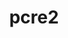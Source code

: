 ---
title: "pcre2"
layout: cache
categories: [package, develop]
meta: {"versions": ["10.42", "10.43", "10.44"], "compilers": ["apple-clang@=15.0.0", "cce@=15.0.1", "gcc@=10.2.1", "gcc@=10.3.0", "gcc@=11.1.0", "gcc@=11.4.0", "gcc@=7.3.1", "gcc@=7.5.0", "gcc@=9.4.0", "intel@=2021.10.0", "oneapi@=2024.2.0", "oneapi@=2024.2.1"], "oss": ["amzn2", "centos7", "rhel8", "sle_hpc15", "ubuntu18.04", "ubuntu20.04", "ubuntu22.04", "ventura"], "platforms": ["darwin", "linux"], "targets": ["aarch64", "neoverse_n1", "neoverse_v1", "neoverse_v2", "ppc64le", "x86_64_v3", "x86_64_v4", "zen4"], "stacks": ["aws-isc", "aws-isc-aarch64", "aws-pcluster-x86_64_v4", "build_systems", "data-vis-sdk", "developer-tools", "developer-tools-manylinux2014", "e4s", "e4s-cray-rhel", "e4s-cray-sles", "e4s-neoverse-v2", "e4s-neoverse_v1", "e4s-oneapi", "e4s-power", "e4s-rocm-external", "gpu-tests", "ml-darwin-aarch64-mps", "ml-linux-x86_64-cpu", "ml-linux-x86_64-cuda", "ml-linux-x86_64-rocm", "radiuss", "root", "tutorial"], "num_specs": 40, "num_specs_by_stack": {"ml-darwin-aarch64-mps": 2, "root": 40, "aws-isc-aarch64": 5, "aws-isc": 2, "aws-pcluster-x86_64_v4": 4, "developer-tools-manylinux2014": 2, "e4s-cray-rhel": 2, "e4s-cray-sles": 2, "developer-tools": 1, "build_systems": 2, "radiuss": 2, "e4s-power": 2, "data-vis-sdk": 2, "gpu-tests": 3, "e4s-neoverse_v1": 3, "e4s-neoverse-v2": 3, "ml-linux-x86_64-cpu": 2, "ml-linux-x86_64-cuda": 2, "ml-linux-x86_64-rocm": 2, "tutorial": 2, "e4s": 2, "e4s-rocm-external": 2, "e4s-oneapi": 3}}
spec_details: [{"hash": "aospfrbq342jsjzdbnznvpmzcwlvlg4v", "compiler": "apple-clang@=15.0.0", "versions": ["10.43"], "os": "ventura", "platform": "darwin", "target": "aarch64", "variants": ["build_system=autotools", "~jit", "+multibyte"], "stacks": ["ml-darwin-aarch64-mps", "root"], "size": "-", "tarball": "https://binaries.spack.io/develop/build_cache/darwin-ventura-aarch64/apple-clang-15.0.0/pcre2-10.43/darwin-ventura-aarch64-apple-clang-15.0.0-pcre2-10.43-aospfrbq342jsjzdbnznvpmzcwlvlg4v.spack"}, {"hash": "oouks74whktiuegkoitn7ffjtjykm3zh", "compiler": "apple-clang@=15.0.0", "versions": ["10.44"], "os": "ventura", "platform": "darwin", "target": "aarch64", "variants": ["build_system=autotools", "~jit", "+multibyte"], "stacks": ["ml-darwin-aarch64-mps", "root"], "size": "-", "tarball": "https://binaries.spack.io/develop/build_cache/darwin-ventura-aarch64/apple-clang-15.0.0/pcre2-10.44/darwin-ventura-aarch64-apple-clang-15.0.0-pcre2-10.44-oouks74whktiuegkoitn7ffjtjykm3zh.spack"}, {"hash": "57azn2h2d34iaybnlkij6cg6dg5abx37", "compiler": "gcc@=7.3.1", "versions": ["10.44"], "os": "amzn2", "platform": "linux", "target": "aarch64", "variants": ["build_system=autotools", "~jit", "+multibyte"], "stacks": ["aws-isc-aarch64", "root"], "size": "-", "tarball": "https://binaries.spack.io/develop/build_cache/linux-amzn2-aarch64/gcc-7.3.1/pcre2-10.44/linux-amzn2-aarch64-gcc-7.3.1-pcre2-10.44-57azn2h2d34iaybnlkij6cg6dg5abx37.spack"}, {"hash": "5bi7e3g33adllxfwscg3ppsxrn3m2dgn", "compiler": "gcc@=7.3.1", "versions": ["10.43"], "os": "amzn2", "platform": "linux", "target": "aarch64", "variants": ["build_system=autotools", "~jit", "+multibyte"], "stacks": ["aws-isc-aarch64", "root"], "size": "-", "tarball": "https://binaries.spack.io/develop/build_cache/linux-amzn2-aarch64/gcc-7.3.1/pcre2-10.43/linux-amzn2-aarch64-gcc-7.3.1-pcre2-10.43-5bi7e3g33adllxfwscg3ppsxrn3m2dgn.spack"}, {"hash": "rnamwdpyoccckbwgmoyneped6qujl7ze", "compiler": "gcc@=7.3.1", "versions": ["10.43"], "os": "amzn2", "platform": "linux", "target": "neoverse_n1", "variants": ["build_system=autotools", "~jit", "+multibyte"], "stacks": ["aws-isc-aarch64", "root"], "size": "-", "tarball": "https://binaries.spack.io/develop/build_cache/linux-amzn2-neoverse_n1/gcc-7.3.1/pcre2-10.43/linux-amzn2-neoverse_n1-gcc-7.3.1-pcre2-10.43-rnamwdpyoccckbwgmoyneped6qujl7ze.spack"}, {"hash": "u57dvunv73cazmylgewnterc3ggkjuix", "compiler": "gcc@=7.3.1", "versions": ["10.44"], "os": "amzn2", "platform": "linux", "target": "neoverse_n1", "variants": ["build_system=autotools", "~jit", "+multibyte"], "stacks": ["aws-isc-aarch64", "root"], "size": "-", "tarball": "https://binaries.spack.io/develop/build_cache/linux-amzn2-neoverse_n1/gcc-7.3.1/pcre2-10.44/linux-amzn2-neoverse_n1-gcc-7.3.1-pcre2-10.44-u57dvunv73cazmylgewnterc3ggkjuix.spack"}, {"hash": "bq2luzf3vckbuhkgrjgy6yfmi3mhc2wx", "compiler": "gcc@=7.3.1", "versions": ["10.44"], "os": "amzn2", "platform": "linux", "target": "neoverse_n1", "variants": ["build_system=autotools", "~jit", "+multibyte"], "stacks": ["aws-isc-aarch64", "root"], "size": "-", "tarball": "https://binaries.spack.io/develop/build_cache/linux-amzn2-neoverse_n1/gcc-7.3.1/pcre2-10.44/linux-amzn2-neoverse_n1-gcc-7.3.1-pcre2-10.44-bq2luzf3vckbuhkgrjgy6yfmi3mhc2wx.spack"}, {"hash": "ayn7tkf6etdgj5vth3yfnxta7n5xsleb", "compiler": "gcc@=7.3.1", "versions": ["10.44"], "os": "amzn2", "platform": "linux", "target": "x86_64_v3", "variants": ["build_system=autotools", "~jit", "+multibyte"], "stacks": ["root", "aws-isc"], "size": "-", "tarball": "https://binaries.spack.io/develop/build_cache/linux-amzn2-x86_64_v3/gcc-7.3.1/pcre2-10.44/linux-amzn2-x86_64_v3-gcc-7.3.1-pcre2-10.44-ayn7tkf6etdgj5vth3yfnxta7n5xsleb.spack"}, {"hash": "t2kyy6yrnnfydl3f7epfyqfi2ck5q35s", "compiler": "gcc@=7.3.1", "versions": ["10.43"], "os": "amzn2", "platform": "linux", "target": "x86_64_v3", "variants": ["build_system=autotools", "~jit", "+multibyte"], "stacks": ["root", "aws-isc"], "size": "-", "tarball": "https://binaries.spack.io/develop/build_cache/linux-amzn2-x86_64_v3/gcc-7.3.1/pcre2-10.43/linux-amzn2-x86_64_v3-gcc-7.3.1-pcre2-10.43-t2kyy6yrnnfydl3f7epfyqfi2ck5q35s.spack"}, {"hash": "srkpoqguibgstfn6eusnfbmou5v7aw5y", "compiler": "intel@=2021.10.0", "versions": ["10.43"], "os": "amzn2", "platform": "linux", "target": "x86_64_v3", "variants": ["build_system=autotools", "~jit", "+multibyte"], "stacks": ["root", "aws-pcluster-x86_64_v4"], "size": "-", "tarball": "https://binaries.spack.io/develop/build_cache/linux-amzn2-x86_64_v3/intel-2021.10.0/pcre2-10.43/linux-amzn2-x86_64_v3-intel-2021.10.0-pcre2-10.43-srkpoqguibgstfn6eusnfbmou5v7aw5y.spack"}, {"hash": "22trrogsvfdcb26owk22tgfthe7y7s7s", "compiler": "intel@=2021.10.0", "versions": ["10.44"], "os": "amzn2", "platform": "linux", "target": "x86_64_v3", "variants": ["build_system=autotools", "~jit", "+multibyte"], "stacks": ["root", "aws-pcluster-x86_64_v4"], "size": "-", "tarball": "https://binaries.spack.io/develop/build_cache/linux-amzn2-x86_64_v3/intel-2021.10.0/pcre2-10.44/linux-amzn2-x86_64_v3-intel-2021.10.0-pcre2-10.44-22trrogsvfdcb26owk22tgfthe7y7s7s.spack"}, {"hash": "xa27mdnakdoo3iwnkbe6sw5d53cseubs", "compiler": "intel@=2021.10.0", "versions": ["10.43"], "os": "amzn2", "platform": "linux", "target": "x86_64_v4", "variants": ["build_system=autotools", "~jit", "+multibyte"], "stacks": ["root", "aws-pcluster-x86_64_v4"], "size": "-", "tarball": "https://binaries.spack.io/develop/build_cache/linux-amzn2-x86_64_v4/intel-2021.10.0/pcre2-10.43/linux-amzn2-x86_64_v4-intel-2021.10.0-pcre2-10.43-xa27mdnakdoo3iwnkbe6sw5d53cseubs.spack"}, {"hash": "xygvrq3jnif4dbra76jxc6znixhuete4", "compiler": "intel@=2021.10.0", "versions": ["10.44"], "os": "amzn2", "platform": "linux", "target": "x86_64_v4", "variants": ["build_system=autotools", "~jit", "+multibyte"], "stacks": ["root", "aws-pcluster-x86_64_v4"], "size": "-", "tarball": "https://binaries.spack.io/develop/build_cache/linux-amzn2-x86_64_v4/intel-2021.10.0/pcre2-10.44/linux-amzn2-x86_64_v4-intel-2021.10.0-pcre2-10.44-xygvrq3jnif4dbra76jxc6znixhuete4.spack"}, {"hash": "cswkowmq3al4qrxfnyt2wokv4fwljt3e", "compiler": "gcc@=10.2.1", "versions": ["10.44"], "os": "centos7", "platform": "linux", "target": "x86_64_v3", "variants": ["build_system=autotools", "~jit", "+multibyte"], "stacks": ["root", "developer-tools-manylinux2014"], "size": "-", "tarball": "https://binaries.spack.io/develop/build_cache/linux-centos7-x86_64_v3/gcc-10.2.1/pcre2-10.44/linux-centos7-x86_64_v3-gcc-10.2.1-pcre2-10.44-cswkowmq3al4qrxfnyt2wokv4fwljt3e.spack"}, {"hash": "yqw7hbpq5pxiuugqqfajdgs6ivk27vap", "compiler": "gcc@=10.2.1", "versions": ["10.43"], "os": "centos7", "platform": "linux", "target": "x86_64_v3", "variants": ["build_system=autotools", "~jit", "+multibyte"], "stacks": ["root", "developer-tools-manylinux2014"], "size": "-", "tarball": "https://binaries.spack.io/develop/build_cache/linux-centos7-x86_64_v3/gcc-10.2.1/pcre2-10.43/linux-centos7-x86_64_v3-gcc-10.2.1-pcre2-10.43-yqw7hbpq5pxiuugqqfajdgs6ivk27vap.spack"}, {"hash": "wrjcfyetpnhhqjfifigm2lg4l43vl5en", "compiler": "cce@=15.0.1", "versions": ["10.43"], "os": "rhel8", "platform": "linux", "target": "zen4", "variants": ["build_system=autotools", "~jit", "+multibyte"], "stacks": ["root", "e4s-cray-rhel"], "size": "-", "tarball": "https://binaries.spack.io/develop/build_cache/linux-rhel8-zen4/cce-15.0.1/pcre2-10.43/linux-rhel8-zen4-cce-15.0.1-pcre2-10.43-wrjcfyetpnhhqjfifigm2lg4l43vl5en.spack"}, {"hash": "f6kxnlsk7nnbl3pxenzueklymmmzcy6b", "compiler": "cce@=15.0.1", "versions": ["10.44"], "os": "rhel8", "platform": "linux", "target": "zen4", "variants": ["build_system=autotools", "~jit", "+multibyte"], "stacks": ["root", "e4s-cray-rhel"], "size": "-", "tarball": "https://binaries.spack.io/develop/build_cache/linux-rhel8-zen4/cce-15.0.1/pcre2-10.44/linux-rhel8-zen4-cce-15.0.1-pcre2-10.44-f6kxnlsk7nnbl3pxenzueklymmmzcy6b.spack"}, {"hash": "iq6u6c26oxowhgerab4zwmpdmjk77w2n", "compiler": "gcc@=10.3.0", "versions": ["10.43"], "os": "sle_hpc15", "platform": "linux", "target": "x86_64_v4", "variants": ["build_system=autotools", "~jit", "+multibyte"], "stacks": ["root", "e4s-cray-sles"], "size": "-", "tarball": "https://binaries.spack.io/develop/build_cache/linux-sle_hpc15-x86_64_v4/gcc-10.3.0/pcre2-10.43/linux-sle_hpc15-x86_64_v4-gcc-10.3.0-pcre2-10.43-iq6u6c26oxowhgerab4zwmpdmjk77w2n.spack"}, {"hash": "yemgsqnkvygwnwcmdrwu3n7vkq2cwvlb", "compiler": "gcc@=10.3.0", "versions": ["10.44"], "os": "sle_hpc15", "platform": "linux", "target": "x86_64_v4", "variants": ["build_system=autotools", "~jit", "+multibyte"], "stacks": ["root", "e4s-cray-sles"], "size": "-", "tarball": "https://binaries.spack.io/develop/build_cache/linux-sle_hpc15-x86_64_v4/gcc-10.3.0/pcre2-10.44/linux-sle_hpc15-x86_64_v4-gcc-10.3.0-pcre2-10.44-yemgsqnkvygwnwcmdrwu3n7vkq2cwvlb.spack"}, {"hash": "2zzapdlrblha2ee746s5erik2xnyyoyu", "compiler": "gcc@=7.5.0", "versions": ["10.43"], "os": "ubuntu18.04", "platform": "linux", "target": "x86_64_v3", "variants": ["build_system=autotools", "~jit", "+multibyte"], "stacks": ["root", "developer-tools"], "size": "-", "tarball": "https://binaries.spack.io/develop/build_cache/linux-ubuntu18.04-x86_64_v3/gcc-7.5.0/pcre2-10.43/linux-ubuntu18.04-x86_64_v3-gcc-7.5.0-pcre2-10.43-2zzapdlrblha2ee746s5erik2xnyyoyu.spack"}, {"hash": "uipn7ok32j6o5g5fd6v6ryheyy2jp6vu", "compiler": "gcc@=7.5.0", "versions": ["10.43"], "os": "ubuntu18.04", "platform": "linux", "target": "x86_64_v3", "variants": ["build_system=autotools", "~jit", "+multibyte"], "stacks": ["build_systems", "root", "radiuss"], "size": "-", "tarball": "https://binaries.spack.io/develop/build_cache/linux-ubuntu18.04-x86_64_v3/gcc-7.5.0/pcre2-10.43/linux-ubuntu18.04-x86_64_v3-gcc-7.5.0-pcre2-10.43-uipn7ok32j6o5g5fd6v6ryheyy2jp6vu.spack"}, {"hash": "72jgkhlqovtzvjgko4qctlkxbhpw6os7", "compiler": "gcc@=7.5.0", "versions": ["10.44"], "os": "ubuntu18.04", "platform": "linux", "target": "x86_64_v3", "variants": ["build_system=autotools", "~jit", "+multibyte"], "stacks": ["build_systems", "root", "radiuss"], "size": "-", "tarball": "https://binaries.spack.io/develop/build_cache/linux-ubuntu18.04-x86_64_v3/gcc-7.5.0/pcre2-10.44/linux-ubuntu18.04-x86_64_v3-gcc-7.5.0-pcre2-10.44-72jgkhlqovtzvjgko4qctlkxbhpw6os7.spack"}, {"hash": "2mdazejvmmw354cdecoeyubongzgz5bj", "compiler": "gcc@=9.4.0", "versions": ["10.43"], "os": "ubuntu20.04", "platform": "linux", "target": "ppc64le", "variants": ["build_system=autotools", "~jit", "+multibyte"], "stacks": ["e4s-power", "root"], "size": "-", "tarball": "https://binaries.spack.io/develop/build_cache/linux-ubuntu20.04-ppc64le/gcc-9.4.0/pcre2-10.43/linux-ubuntu20.04-ppc64le-gcc-9.4.0-pcre2-10.43-2mdazejvmmw354cdecoeyubongzgz5bj.spack"}, {"hash": "ornp7dbldidewdhqkmmpxcbmk42w6gkz", "compiler": "gcc@=9.4.0", "versions": ["10.44"], "os": "ubuntu20.04", "platform": "linux", "target": "ppc64le", "variants": ["build_system=autotools", "~jit", "+multibyte"], "stacks": ["e4s-power", "root"], "size": "-", "tarball": "https://binaries.spack.io/develop/build_cache/linux-ubuntu20.04-ppc64le/gcc-9.4.0/pcre2-10.44/linux-ubuntu20.04-ppc64le-gcc-9.4.0-pcre2-10.44-ornp7dbldidewdhqkmmpxcbmk42w6gkz.spack"}, {"hash": "3ea6tnykl3hourlrp7xios3lpkij3rvw", "compiler": "gcc@=11.1.0", "versions": ["10.43"], "os": "ubuntu20.04", "platform": "linux", "target": "x86_64_v3", "variants": ["build_system=autotools", "~jit", "+multibyte"], "stacks": ["root", "data-vis-sdk"], "size": "-", "tarball": "https://binaries.spack.io/develop/build_cache/linux-ubuntu20.04-x86_64_v3/gcc-11.1.0/pcre2-10.43/linux-ubuntu20.04-x86_64_v3-gcc-11.1.0-pcre2-10.43-3ea6tnykl3hourlrp7xios3lpkij3rvw.spack"}, {"hash": "xmnoxpbvfxfltvnhxhowomrkehegpqe3", "compiler": "gcc@=11.1.0", "versions": ["10.44"], "os": "ubuntu20.04", "platform": "linux", "target": "x86_64_v3", "variants": ["build_system=autotools", "~jit", "+multibyte"], "stacks": ["root", "data-vis-sdk"], "size": "-", "tarball": "https://binaries.spack.io/develop/build_cache/linux-ubuntu20.04-x86_64_v3/gcc-11.1.0/pcre2-10.44/linux-ubuntu20.04-x86_64_v3-gcc-11.1.0-pcre2-10.44-xmnoxpbvfxfltvnhxhowomrkehegpqe3.spack"}, {"hash": "gun55qrdvqteq3z6gcb5uokxgmfnnnwk", "compiler": "gcc@=11.1.0", "versions": ["10.42"], "os": "ubuntu20.04", "platform": "linux", "target": "x86_64_v3", "variants": ["build_system=autotools", "~jit", "+multibyte"], "stacks": ["root", "gpu-tests"], "size": "-", "tarball": "https://binaries.spack.io/develop/build_cache/linux-ubuntu20.04-x86_64_v3/gcc-11.1.0/pcre2-10.42/linux-ubuntu20.04-x86_64_v3-gcc-11.1.0-pcre2-10.42-gun55qrdvqteq3z6gcb5uokxgmfnnnwk.spack"}, {"hash": "kfumej2iwdsaxlwgwwvfstsvtq22jnj6", "compiler": "gcc@=11.1.0", "versions": ["10.42"], "os": "ubuntu20.04", "platform": "linux", "target": "x86_64_v3", "variants": ["build_system=autotools", "~jit", "+multibyte"], "stacks": ["root", "gpu-tests"], "size": "-", "tarball": "https://binaries.spack.io/develop/build_cache/linux-ubuntu20.04-x86_64_v3/gcc-11.1.0/pcre2-10.42/linux-ubuntu20.04-x86_64_v3-gcc-11.1.0-pcre2-10.42-kfumej2iwdsaxlwgwwvfstsvtq22jnj6.spack"}, {"hash": "dzpbqtactcaifdtcp6ki3vu7ogwfkhyl", "compiler": "gcc@=11.1.0", "versions": ["10.42"], "os": "ubuntu20.04", "platform": "linux", "target": "x86_64_v3", "variants": ["build_system=autotools", "~jit", "+multibyte"], "stacks": ["root", "gpu-tests"], "size": "-", "tarball": "https://binaries.spack.io/develop/build_cache/linux-ubuntu20.04-x86_64_v3/gcc-11.1.0/pcre2-10.42/linux-ubuntu20.04-x86_64_v3-gcc-11.1.0-pcre2-10.42-dzpbqtactcaifdtcp6ki3vu7ogwfkhyl.spack"}, {"hash": "ar2u5kcfmc7ooo3ppbouzuixjflhiv4y", "compiler": "gcc@=11.4.0", "versions": ["10.43"], "os": "ubuntu22.04", "platform": "linux", "target": "neoverse_v1", "variants": ["build_system=autotools", "~jit", "+multibyte"], "stacks": ["e4s-neoverse_v1", "root"], "size": "-", "tarball": "https://binaries.spack.io/develop/build_cache/linux-ubuntu22.04-neoverse_v1/gcc-11.4.0/pcre2-10.43/linux-ubuntu22.04-neoverse_v1-gcc-11.4.0-pcre2-10.43-ar2u5kcfmc7ooo3ppbouzuixjflhiv4y.spack"}, {"hash": "uom4wvlezrtjj6ghfgxnyk3njrd6wiyw", "compiler": "gcc@=11.4.0", "versions": ["10.44"], "os": "ubuntu22.04", "platform": "linux", "target": "neoverse_v1", "variants": ["build_system=autotools", "~jit", "+multibyte"], "stacks": ["e4s-neoverse_v1", "root"], "size": "-", "tarball": "https://binaries.spack.io/develop/build_cache/linux-ubuntu22.04-neoverse_v1/gcc-11.4.0/pcre2-10.44/linux-ubuntu22.04-neoverse_v1-gcc-11.4.0-pcre2-10.44-uom4wvlezrtjj6ghfgxnyk3njrd6wiyw.spack"}, {"hash": "gr5xc24ibo3ekykpepxwsq3yuo5t4hff", "compiler": "gcc@=11.4.0", "versions": ["10.44"], "os": "ubuntu22.04", "platform": "linux", "target": "neoverse_v1", "variants": ["build_system=autotools", "~jit", "+multibyte"], "stacks": ["e4s-neoverse_v1", "root"], "size": "-", "tarball": "https://binaries.spack.io/develop/build_cache/linux-ubuntu22.04-neoverse_v1/gcc-11.4.0/pcre2-10.44/linux-ubuntu22.04-neoverse_v1-gcc-11.4.0-pcre2-10.44-gr5xc24ibo3ekykpepxwsq3yuo5t4hff.spack"}, {"hash": "mwbfoeeqqatu7nnws6reiucor4i52wv3", "compiler": "gcc@=11.4.0", "versions": ["10.44"], "os": "ubuntu22.04", "platform": "linux", "target": "neoverse_v2", "variants": ["build_system=autotools", "~jit", "+multibyte"], "stacks": ["root", "e4s-neoverse-v2"], "size": "-", "tarball": "https://binaries.spack.io/develop/build_cache/linux-ubuntu22.04-neoverse_v2/gcc-11.4.0/pcre2-10.44/linux-ubuntu22.04-neoverse_v2-gcc-11.4.0-pcre2-10.44-mwbfoeeqqatu7nnws6reiucor4i52wv3.spack"}, {"hash": "gbfb4re4dxqql7jycfjm3fnurlt7d4om", "compiler": "gcc@=11.4.0", "versions": ["10.43"], "os": "ubuntu22.04", "platform": "linux", "target": "neoverse_v2", "variants": ["build_system=autotools", "~jit", "+multibyte"], "stacks": ["root", "e4s-neoverse-v2"], "size": "-", "tarball": "https://binaries.spack.io/develop/build_cache/linux-ubuntu22.04-neoverse_v2/gcc-11.4.0/pcre2-10.43/linux-ubuntu22.04-neoverse_v2-gcc-11.4.0-pcre2-10.43-gbfb4re4dxqql7jycfjm3fnurlt7d4om.spack"}, {"hash": "d6j5d67skdqh4giyxel3guupofmlen4f", "compiler": "gcc@=11.4.0", "versions": ["10.44"], "os": "ubuntu22.04", "platform": "linux", "target": "neoverse_v2", "variants": ["build_system=autotools", "~jit", "+multibyte"], "stacks": ["root", "e4s-neoverse-v2"], "size": "-", "tarball": "https://binaries.spack.io/develop/build_cache/linux-ubuntu22.04-neoverse_v2/gcc-11.4.0/pcre2-10.44/linux-ubuntu22.04-neoverse_v2-gcc-11.4.0-pcre2-10.44-d6j5d67skdqh4giyxel3guupofmlen4f.spack"}, {"hash": "byhqmtj5orrjxvykfuhlpzrmlhffgdhq", "compiler": "gcc@=11.4.0", "versions": ["10.43"], "os": "ubuntu22.04", "platform": "linux", "target": "x86_64_v3", "variants": ["build_system=autotools", "~jit", "+multibyte"], "stacks": ["ml-linux-x86_64-cpu", "root", "ml-linux-x86_64-cuda", "ml-linux-x86_64-rocm", "tutorial", "e4s", "e4s-rocm-external"], "size": "-", "tarball": "https://binaries.spack.io/develop/build_cache/linux-ubuntu22.04-x86_64_v3/gcc-11.4.0/pcre2-10.43/linux-ubuntu22.04-x86_64_v3-gcc-11.4.0-pcre2-10.43-byhqmtj5orrjxvykfuhlpzrmlhffgdhq.spack"}, {"hash": "b6g33b4htu5uuasbtq3nds7kpvmp7j2f", "compiler": "gcc@=11.4.0", "versions": ["10.44"], "os": "ubuntu22.04", "platform": "linux", "target": "x86_64_v3", "variants": ["build_system=autotools", "~jit", "+multibyte"], "stacks": ["ml-linux-x86_64-cpu", "root", "ml-linux-x86_64-cuda", "ml-linux-x86_64-rocm", "tutorial", "e4s", "e4s-rocm-external"], "size": "-", "tarball": "https://binaries.spack.io/develop/build_cache/linux-ubuntu22.04-x86_64_v3/gcc-11.4.0/pcre2-10.44/linux-ubuntu22.04-x86_64_v3-gcc-11.4.0-pcre2-10.44-b6g33b4htu5uuasbtq3nds7kpvmp7j2f.spack"}, {"hash": "a2n46uihrmbq35moqpvjbkxgmsxv7twg", "compiler": "oneapi@=2024.2.0", "versions": ["10.43"], "os": "ubuntu22.04", "platform": "linux", "target": "x86_64_v3", "variants": ["build_system=autotools", "~jit", "+multibyte"], "stacks": ["root", "e4s-oneapi"], "size": "-", "tarball": "https://binaries.spack.io/develop/build_cache/linux-ubuntu22.04-x86_64_v3/oneapi-2024.2.0/pcre2-10.43/linux-ubuntu22.04-x86_64_v3-oneapi-2024.2.0-pcre2-10.43-a2n46uihrmbq35moqpvjbkxgmsxv7twg.spack"}, {"hash": "dmlh2oefxjpt3btekhqz5bwpai27yct2", "compiler": "oneapi@=2024.2.1", "versions": ["10.43"], "os": "ubuntu22.04", "platform": "linux", "target": "x86_64_v3", "variants": ["build_system=autotools", "~jit", "+multibyte"], "stacks": ["root", "e4s-oneapi"], "size": "-", "tarball": "https://binaries.spack.io/develop/build_cache/linux-ubuntu22.04-x86_64_v3/oneapi-2024.2.1/pcre2-10.43/linux-ubuntu22.04-x86_64_v3-oneapi-2024.2.1-pcre2-10.43-dmlh2oefxjpt3btekhqz5bwpai27yct2.spack"}, {"hash": "lq7ljmqdia4fjwtdacx5bu7ucunwq5sk", "compiler": "oneapi@=2024.2.1", "versions": ["10.44"], "os": "ubuntu22.04", "platform": "linux", "target": "x86_64_v3", "variants": ["build_system=autotools", "~jit", "+multibyte"], "stacks": ["root", "e4s-oneapi"], "size": "-", "tarball": "https://binaries.spack.io/develop/build_cache/linux-ubuntu22.04-x86_64_v3/oneapi-2024.2.1/pcre2-10.44/linux-ubuntu22.04-x86_64_v3-oneapi-2024.2.1-pcre2-10.44-lq7ljmqdia4fjwtdacx5bu7ucunwq5sk.spack"}]
---